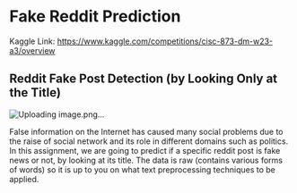 # Fake Reddit Prediction

Kaggle Link: https://www.kaggle.com/competitions/cisc-873-dm-w23-a3/overview

## Reddit Fake Post Detection (by Looking Only at the Title)

![Uploading image.png…](https://www.googleapis.com/download/storage/v1/b/kaggle-user-content/o/inbox%2F4409738%2F4f5fda2da319a6815c68c937f7474d4c%2Fmememe_3292829e1a7b6e4f95de73cc5e318807-1.jpg?generation=1604889270371012&alt=media)


False information on the Internet has caused many social problems due to the raise of social network and its role in different domains such as politics. In this assignment, we are going to predict if a specific reddit post is fake news or not, by looking at its title. The data is raw (contains various forms of words) so it is up to you on what text preprocessing techniques to be applied.

